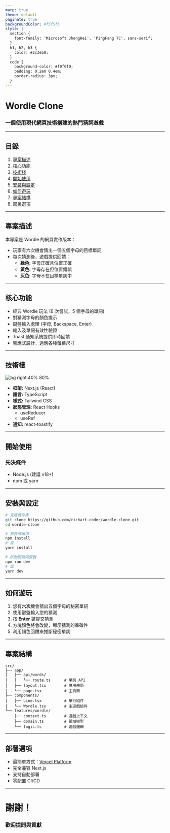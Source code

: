 ```yaml
---
marp: true
theme: default
paginate: true
backgroundColor: #f5f5f5
style: |
  section {
    font-family: 'Microsoft JhengHei', 'PingFang TC', sans-serif;
  }
  h1, h2, h3 {
    color: #2c3e50;
  }
  code {
    background-color: #f0f0f0;
    padding: 0.2em 0.4em;
    border-radius: 3px;
  }
---
```


<!-- _backgroundColor: #2c3e50 -->
<!-- _color: white -->

# Wordle Clone

### 一個使用現代網頁技術構建的熱門猜詞遊戲

---

<!-- _class: lead -->

## 目錄

1. [專案描述](#3)
2. [核心功能](#4)
3. [技術棧](#5)
4. [開始使用](#6)
5. [安裝與設定](#7)
6. [如何遊玩](#8)
7. [專案結構](#9)
8. [部署選項](#10)

<!-- 注意：需要啟用 HTML 支持或使用新版 Marp 才能正常工作 -->

---

## 專案描述

本專案是 Wordle 的網頁實作版本：

- 玩家有六次機會猜出一個五個字母的目標單詞
- 每次猜測後，遊戲提供回饋：
  - **綠色:** 字母正確且位置正確
  - **黃色:** 字母存在但位置錯誤
  - **灰色:** 字母不在目標單詞中

---

## 核心功能

- 經典 Wordle 玩法 (6 次嘗試，5 個字母的單詞)
- 對猜測字母的顏色提示
- 鍵盤輸入處理 (字母, Backspace, Enter)
- 輸入及單詞有效性驗證
- Toast 通知系統提供即時回饋
- 響應式設計，適應各種螢幕尺寸

---

<!-- _backgroundColor: #34495e -->
<!-- _color: white -->

## 技術棧

![bg right:40% 80%](https://nextjs.org/api/placeholder/400/320)

- **框架:** Next.js (React)
- **語言:** TypeScript
- **樣式:** Tailwind CSS
- **狀態管理:** React Hooks
  - useReducer
  - useRef
- **通知:** react-toastify

---

## 開始使用

### 先決條件

- Node.js (建議 v18+)
- npm 或 yarn

---

## 安裝與設定

```bash
# 克隆儲存庫
git clone https://github.com/richart-coder/wordle-clone.git
cd wordle-clone

# 安裝依賴項
npm install
# 或
yarn install

# 啟動開發伺服器
npm run dev
# 或
yarn dev
```

---

<!-- _backgroundColor: #2c3e50 -->
<!-- _color: white -->

## 如何遊玩

1. 您有**六次**機會猜出五個字母的秘密單詞
2. 使用鍵盤輸入您的猜測
3. 按 **Enter** 鍵提交猜測
4. 方塊顏色將會改變，顯示猜測的準確性
5. 利用顏色回饋來推斷秘密單詞

---

## 專案結構

```
src/
├── app/
│   ├── api/words/
│   │   └── route.ts      # 單詞 API
│   ├── layout.tsx        # 應用佈局
│   └── page.tsx          # 主頁面
├── components/
│   ├── Line.tsx          # 單行組件
│   └── Wordle.tsx        # 主遊戲組件
└── features/wordle/
    ├── context.ts        # 遊戲上下文
    ├── domain.ts         # 領域模型
    └── logic.ts          # 遊戲邏輯
```

---

<!-- _backgroundColor: #27ae60 -->
<!-- _color: white -->

## 部署選項

- 最簡單方式：[Vercel Platform](https://vercel.com)
- 完全兼容 Next.js
- 支持自動部署
- 零配置 CI/CD

---

<!-- _backgroundColor: #2c3e50 -->
<!-- _color: white -->

# 謝謝！

### 歡迎提問與貢獻
